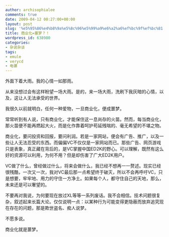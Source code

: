 ```yaml
---
author: archisophialee
comments: true
date: 2009-04-12 00:27:00+00:00
layout: post
slug: '%e5%95%86%e4%b8%9a%e5%8c%96%e5%99%a9%e6%a2%a6%ef%bc%9f%ef%bc%81'
title: 商业化=噩梦？！
wordpress_id: 638980
categories:
- 杂说杂谈
tags:
- emule
- verycd
- 电骡
---
```


外面下着大雨。我的心情一如那雨。

 

从来没想过会有这样盼望一场大雨。是的，来一场大雨，洗刷下我灰暗的心情，以及，这让人无法承受的世界。

 

我很久以前就明白，任何一种爱物，一旦商业化，便成噩梦。

 

常常听到有人说，只有商业化，才能保住这一息尚存的火苗。然而，每当商业化，那火苗便不能再燃起大火，而是化作靠着呵护苟延残喘的、毫无希望的不堪之物。

 

商业化，要问投资和回报，要问利润。若是一家网站，便会有广告、推广，以及一些让人无法忍受的东西。而偏偏VC不仅仅是一家网站而已。那些广告、网页游戏只是表象，真正藏在背后的，是VC掌握中国ED2K的野心。可以理解，既然有这么好的资源可以利用，为何不用？但是却伤害了广大ED2K用户。

 

VC做了什么，曾经做过什么，将来会做什么，我已经不想再一一赘述。现实已经很残酷，一次又一次，我对VC最后那一点希望终于破灭，所以不会再呼吁VC，只是想要，牢牢地、用力的守住一方净土。如果每个人，都守住自己的天地，那么，未来还是可以奢望的。

 

不要再对我说，为何要现在放过XL等等一系列废话。我不会相信。技术问题很复杂，叙述起来长篇大论。仅仅说明一点：以某种行为可能变得更隐蔽而放弃追究现在存在的问题，那是欺世盗名、痴人说梦。

 

不愿多说。

 

商业化就是噩梦。
